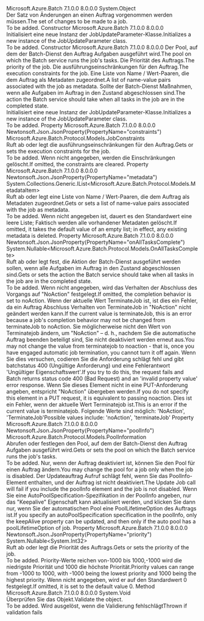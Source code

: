 <Type Name="JobUpdateParameter" FullName="Microsoft.Azure.Batch.Protocol.Models.JobUpdateParameter">
  <TypeSignature Language="C#" Value="public class JobUpdateParameter" />
  <TypeSignature Language="ILAsm" Value=".class public auto ansi beforefieldinit JobUpdateParameter extends System.Object" />
  <TypeSignature Language="DocId" Value="T:Microsoft.Azure.Batch.Protocol.Models.JobUpdateParameter" />
  <TypeSignature Language="VB.NET" Value="Public Class JobUpdateParameter" />
  <TypeSignature Language="F#" Value="type JobUpdateParameter = class" />
  <AssemblyInfo>
    <AssemblyName>Microsoft.Azure.Batch</AssemblyName>
    <AssemblyVersion>7.1.0.0</AssemblyVersion>
    <AssemblyVersion>8.0.0.0</AssemblyVersion>
  </AssemblyInfo>
  <Base>
    <BaseTypeName>System.Object</BaseTypeName>
  </Base>
  <Interfaces />
  <Docs>
    <summary>
            <span data-ttu-id="2314e-101">Der Satz von Änderungen an einen Auftrag vorgenommen werden müssen.</span><span class="sxs-lookup"><span data-stu-id="2314e-101">The set of changes to be made to a job.</span></span>
            </summary>
    <remarks>To be added.</remarks>
  </Docs>
  <Members>
    <Member MemberName=".ctor">
      <MemberSignature Language="C#" Value="public JobUpdateParameter ();" />
      <MemberSignature Language="ILAsm" Value=".method public hidebysig specialname rtspecialname instance void .ctor() cil managed" />
      <MemberSignature Language="DocId" Value="M:Microsoft.Azure.Batch.Protocol.Models.JobUpdateParameter.#ctor" />
      <MemberSignature Language="VB.NET" Value="Public Sub New ()" />
      <MemberType>Constructor</MemberType>
      <AssemblyInfo>
        <AssemblyName>Microsoft.Azure.Batch</AssemblyName>
        <AssemblyVersion>7.1.0.0</AssemblyVersion>
        <AssemblyVersion>8.0.0.0</AssemblyVersion>
      </AssemblyInfo>
      <Parameters />
      <Docs>
        <summary>
            <span data-ttu-id="2314e-102">Initialisiert eine neue Instanz der JobUpdateParameter-Klasse.</span><span class="sxs-lookup"><span data-stu-id="2314e-102">Initializes a new instance of the JobUpdateParameter class.</span></span>
            </summary>
        <remarks>To be added.</remarks>
      </Docs>
    </Member>
    <Member MemberName=".ctor">
      <MemberSignature Language="C#" Value="public JobUpdateParameter (Microsoft.Azure.Batch.Protocol.Models.PoolInformation poolInfo, Nullable&lt;int&gt; priority = null, Microsoft.Azure.Batch.Protocol.Models.JobConstraints constraints = null, System.Collections.Generic.IList&lt;Microsoft.Azure.Batch.Protocol.Models.MetadataItem&gt; metadata = null, Nullable&lt;Microsoft.Azure.Batch.Protocol.Models.OnAllTasksComplete&gt; onAllTasksComplete = null);" />
      <MemberSignature Language="ILAsm" Value=".method public hidebysig specialname rtspecialname instance void .ctor(class Microsoft.Azure.Batch.Protocol.Models.PoolInformation poolInfo, valuetype System.Nullable`1&lt;int32&gt; priority, class Microsoft.Azure.Batch.Protocol.Models.JobConstraints constraints, class System.Collections.Generic.IList`1&lt;class Microsoft.Azure.Batch.Protocol.Models.MetadataItem&gt; metadata, valuetype System.Nullable`1&lt;valuetype Microsoft.Azure.Batch.Protocol.Models.OnAllTasksComplete&gt; onAllTasksComplete) cil managed" />
      <MemberSignature Language="DocId" Value="M:Microsoft.Azure.Batch.Protocol.Models.JobUpdateParameter.#ctor(Microsoft.Azure.Batch.Protocol.Models.PoolInformation,System.Nullable{System.Int32},Microsoft.Azure.Batch.Protocol.Models.JobConstraints,System.Collections.Generic.IList{Microsoft.Azure.Batch.Protocol.Models.MetadataItem},System.Nullable{Microsoft.Azure.Batch.Protocol.Models.OnAllTasksComplete})" />
      <MemberSignature Language="VB.NET" Value="Public Sub New (poolInfo As PoolInformation, Optional priority As Nullable(Of Integer) = null, Optional constraints As JobConstraints = null, Optional metadata As IList(Of MetadataItem) = null, Optional onAllTasksComplete As Nullable(Of OnAllTasksComplete) = null)" />
      <MemberSignature Language="F#" Value="new Microsoft.Azure.Batch.Protocol.Models.JobUpdateParameter : Microsoft.Azure.Batch.Protocol.Models.PoolInformation * Nullable&lt;int&gt; * Microsoft.Azure.Batch.Protocol.Models.JobConstraints * System.Collections.Generic.IList&lt;Microsoft.Azure.Batch.Protocol.Models.MetadataItem&gt; * Nullable&lt;Microsoft.Azure.Batch.Protocol.Models.OnAllTasksComplete&gt; -&gt; Microsoft.Azure.Batch.Protocol.Models.JobUpdateParameter" Usage="new Microsoft.Azure.Batch.Protocol.Models.JobUpdateParameter (poolInfo, priority, constraints, metadata, onAllTasksComplete)" />
      <MemberType>Constructor</MemberType>
      <AssemblyInfo>
        <AssemblyName>Microsoft.Azure.Batch</AssemblyName>
        <AssemblyVersion>7.1.0.0</AssemblyVersion>
        <AssemblyVersion>8.0.0.0</AssemblyVersion>
      </AssemblyInfo>
      <Parameters>
        <Parameter Name="poolInfo" Type="Microsoft.Azure.Batch.Protocol.Models.PoolInformation" />
        <Parameter Name="priority" Type="System.Nullable&lt;System.Int32&gt;" />
        <Parameter Name="constraints" Type="Microsoft.Azure.Batch.Protocol.Models.JobConstraints" />
        <Parameter Name="metadata" Type="System.Collections.Generic.IList&lt;Microsoft.Azure.Batch.Protocol.Models.MetadataItem&gt;" />
        <Parameter Name="onAllTasksComplete" Type="System.Nullable&lt;Microsoft.Azure.Batch.Protocol.Models.OnAllTasksComplete&gt;" />
      </Parameters>
      <Docs>
        <param name="poolInfo"><span data-ttu-id="2314e-103">Der Pool, auf dem der Batch-Dienst den Auftrag Aufgaben ausgeführt wird.</span><span class="sxs-lookup"><span data-stu-id="2314e-103">The pool on which the Batch service runs the job's tasks.</span></span></param>
        <param name="priority"><span data-ttu-id="2314e-104">Die Priorität des Auftrags.</span><span class="sxs-lookup"><span data-stu-id="2314e-104">The priority of the job.</span></span></param>
        <param name="constraints"><span data-ttu-id="2314e-105">Die ausführungseinschränkungen für den Auftrag.</span><span class="sxs-lookup"><span data-stu-id="2314e-105">The execution constraints for the job.</span></span></param>
        <param name="metadata"><span data-ttu-id="2314e-106">Eine Liste von Name / Wert-Paaren, die dem Auftrag als Metadaten zugeordnet.</span><span class="sxs-lookup"><span data-stu-id="2314e-106">A list of name-value pairs associated with the job as metadata.</span></span></param>
        <param name="onAllTasksComplete"><span data-ttu-id="2314e-107">Sollte der Batch-Dienst Maßnahmen, wenn alle Aufgaben im Auftrag in den Zustand abgeschlossen sind.</span><span class="sxs-lookup"><span data-stu-id="2314e-107">The action the Batch service should take when all tasks in the job are in the completed state.</span></span></param>
        <summary>
            <span data-ttu-id="2314e-108">Initialisiert eine neue Instanz der JobUpdateParameter-Klasse.</span><span class="sxs-lookup"><span data-stu-id="2314e-108">Initializes a new instance of the JobUpdateParameter class.</span></span>
            </summary>
        <remarks>To be added.</remarks>
      </Docs>
    </Member>
    <Member MemberName="Constraints">
      <MemberSignature Language="C#" Value="public Microsoft.Azure.Batch.Protocol.Models.JobConstraints Constraints { get; set; }" />
      <MemberSignature Language="ILAsm" Value=".property instance class Microsoft.Azure.Batch.Protocol.Models.JobConstraints Constraints" />
      <MemberSignature Language="DocId" Value="P:Microsoft.Azure.Batch.Protocol.Models.JobUpdateParameter.Constraints" />
      <MemberSignature Language="VB.NET" Value="Public Property Constraints As JobConstraints" />
      <MemberSignature Language="F#" Value="member this.Constraints : Microsoft.Azure.Batch.Protocol.Models.JobConstraints with get, set" Usage="Microsoft.Azure.Batch.Protocol.Models.JobUpdateParameter.Constraints" />
      <MemberType>Property</MemberType>
      <AssemblyInfo>
        <AssemblyName>Microsoft.Azure.Batch</AssemblyName>
        <AssemblyVersion>7.1.0.0</AssemblyVersion>
        <AssemblyVersion>8.0.0.0</AssemblyVersion>
      </AssemblyInfo>
      <Attributes>
        <Attribute>
          <AttributeName>Newtonsoft.Json.JsonProperty(PropertyName="constraints")</AttributeName>
        </Attribute>
      </Attributes>
      <ReturnValue>
        <ReturnType>Microsoft.Azure.Batch.Protocol.Models.JobConstraints</ReturnType>
      </ReturnValue>
      <Docs>
        <summary>
            <span data-ttu-id="2314e-109">Ruft ab oder legt die ausführungseinschränkungen für den Auftrag.</span><span class="sxs-lookup"><span data-stu-id="2314e-109">Gets or sets the execution constraints for the job.</span></span>
            </summary>
        <value>To be added.</value>
        <remarks>
            <span data-ttu-id="2314e-110">Wenn nicht angegeben, werden die Einschränkungen gelöscht.</span><span class="sxs-lookup"><span data-stu-id="2314e-110">If omitted, the constraints are cleared.</span></span>
            </remarks>
      </Docs>
    </Member>
    <Member MemberName="Metadata">
      <MemberSignature Language="C#" Value="public System.Collections.Generic.IList&lt;Microsoft.Azure.Batch.Protocol.Models.MetadataItem&gt; Metadata { get; set; }" />
      <MemberSignature Language="ILAsm" Value=".property instance class System.Collections.Generic.IList`1&lt;class Microsoft.Azure.Batch.Protocol.Models.MetadataItem&gt; Metadata" />
      <MemberSignature Language="DocId" Value="P:Microsoft.Azure.Batch.Protocol.Models.JobUpdateParameter.Metadata" />
      <MemberSignature Language="VB.NET" Value="Public Property Metadata As IList(Of MetadataItem)" />
      <MemberSignature Language="F#" Value="member this.Metadata : System.Collections.Generic.IList&lt;Microsoft.Azure.Batch.Protocol.Models.MetadataItem&gt; with get, set" Usage="Microsoft.Azure.Batch.Protocol.Models.JobUpdateParameter.Metadata" />
      <MemberType>Property</MemberType>
      <AssemblyInfo>
        <AssemblyName>Microsoft.Azure.Batch</AssemblyName>
        <AssemblyVersion>7.1.0.0</AssemblyVersion>
        <AssemblyVersion>8.0.0.0</AssemblyVersion>
      </AssemblyInfo>
      <Attributes>
        <Attribute>
          <AttributeName>Newtonsoft.Json.JsonProperty(PropertyName="metadata")</AttributeName>
        </Attribute>
      </Attributes>
      <ReturnValue>
        <ReturnType>System.Collections.Generic.IList&lt;Microsoft.Azure.Batch.Protocol.Models.MetadataItem&gt;</ReturnType>
      </ReturnValue>
      <Docs>
        <summary>
            <span data-ttu-id="2314e-111">Ruft ab oder legt eine Liste von Name / Wert-Paaren, die dem Auftrag als Metadaten zugeordnet.</span><span class="sxs-lookup"><span data-stu-id="2314e-111">Gets or sets a list of name-value pairs associated with the job as metadata.</span></span>
            </summary>
        <value>To be added.</value>
        <remarks>
            <span data-ttu-id="2314e-112">Wenn nicht angegeben ist, dauert es den Standardwert eine leere Liste; Faktisch werden alle vorhandener Metadaten gelöscht.</span><span class="sxs-lookup"><span data-stu-id="2314e-112">If omitted, it takes the default value of an empty list; in effect, any existing metadata is deleted.</span></span>
            </remarks>
      </Docs>
    </Member>
    <Member MemberName="OnAllTasksComplete">
      <MemberSignature Language="C#" Value="public Nullable&lt;Microsoft.Azure.Batch.Protocol.Models.OnAllTasksComplete&gt; OnAllTasksComplete { get; set; }" />
      <MemberSignature Language="ILAsm" Value=".property instance valuetype System.Nullable`1&lt;valuetype Microsoft.Azure.Batch.Protocol.Models.OnAllTasksComplete&gt; OnAllTasksComplete" />
      <MemberSignature Language="DocId" Value="P:Microsoft.Azure.Batch.Protocol.Models.JobUpdateParameter.OnAllTasksComplete" />
      <MemberSignature Language="VB.NET" Value="Public Property OnAllTasksComplete As Nullable(Of OnAllTasksComplete)" />
      <MemberSignature Language="F#" Value="member this.OnAllTasksComplete : Nullable&lt;Microsoft.Azure.Batch.Protocol.Models.OnAllTasksComplete&gt; with get, set" Usage="Microsoft.Azure.Batch.Protocol.Models.JobUpdateParameter.OnAllTasksComplete" />
      <MemberType>Property</MemberType>
      <AssemblyInfo>
        <AssemblyName>Microsoft.Azure.Batch</AssemblyName>
        <AssemblyVersion>7.1.0.0</AssemblyVersion>
        <AssemblyVersion>8.0.0.0</AssemblyVersion>
      </AssemblyInfo>
      <Attributes>
        <Attribute>
          <AttributeName>Newtonsoft.Json.JsonProperty(PropertyName="onAllTasksComplete")</AttributeName>
        </Attribute>
      </Attributes>
      <ReturnValue>
        <ReturnType>System.Nullable&lt;Microsoft.Azure.Batch.Protocol.Models.OnAllTasksComplete&gt;</ReturnType>
      </ReturnValue>
      <Docs>
        <summary>
            <span data-ttu-id="2314e-113">Ruft ab oder legt fest, die Aktion der Batch-Dienst ausgeführt werden sollen, wenn alle Aufgaben im Auftrag in den Zustand abgeschlossen sind.</span><span class="sxs-lookup"><span data-stu-id="2314e-113">Gets or sets the action the Batch service should take when all tasks in the job are in the completed state.</span></span>
            </summary>
        <value>To be added.</value>
        <remarks>
            <span data-ttu-id="2314e-114">Wenn nicht angegeben, wird das Verhalten der Abschluss des Vorgangs auf "NoAction" festgelegt.</span><span class="sxs-lookup"><span data-stu-id="2314e-114">If omitted, the completion behavior is set to noAction.</span></span> <span data-ttu-id="2314e-115">Wenn der aktuelle Wert TerminateJob ist, ist dies ein Fehler, da ein Auftrag Abschluss Verhalten von TerminateJob in "NoAction" nicht geändert werden kann.</span><span class="sxs-lookup"><span data-stu-id="2314e-115">If the current value is terminateJob, this is an error because a job's completion behavior may not be changed from terminateJob to noAction.</span></span> <span data-ttu-id="2314e-116">Sie möglicherweise nicht den Wert von Terminatejob ändern, um "NoAction" – d. h., nachdem Sie die automatische Auftrag beenden beteiligt sind, Sie nicht deaktiviert werden erneut aus.</span><span class="sxs-lookup"><span data-stu-id="2314e-116">You may not change the value from terminatejob to noaction - that is, once you have engaged automatic job termination, you cannot turn it off again.</span></span> <span data-ttu-id="2314e-117">Wenn Sie dies versuchen, codieren Sie die Anforderung schlägt fehl und gibt batchstatus 400 (Ungültige Anforderung) und eine Fehlerantwort 'Ungültiger Eigenschaftswert'.</span><span class="sxs-lookup"><span data-stu-id="2314e-117">If you try to do this, the request fails and Batch returns status code 400 (Bad Request) and an 'invalid property value' error response.</span></span> <span data-ttu-id="2314e-118">Wenn Sie dieses Element nicht in eine PUT-Anforderung angeben, entspricht "NoAction" übergeben werden.</span><span class="sxs-lookup"><span data-stu-id="2314e-118">If you do not specify this element in a PUT request, it is equivalent to passing noaction.</span></span> <span data-ttu-id="2314e-119">Dies ist ein Fehler, wenn der aktuelle Wert Terminatejob ist.</span><span class="sxs-lookup"><span data-stu-id="2314e-119">This is an error if the current value is terminatejob.</span></span>
            <span data-ttu-id="2314e-120">Folgende Werte sind möglich: 'NoAction', 'TerminateJob'</span><span class="sxs-lookup"><span data-stu-id="2314e-120">Possible values include: 'noAction', 'terminateJob'</span></span>
            </remarks>
      </Docs>
    </Member>
    <Member MemberName="PoolInfo">
      <MemberSignature Language="C#" Value="public Microsoft.Azure.Batch.Protocol.Models.PoolInformation PoolInfo { get; set; }" />
      <MemberSignature Language="ILAsm" Value=".property instance class Microsoft.Azure.Batch.Protocol.Models.PoolInformation PoolInfo" />
      <MemberSignature Language="DocId" Value="P:Microsoft.Azure.Batch.Protocol.Models.JobUpdateParameter.PoolInfo" />
      <MemberSignature Language="VB.NET" Value="Public Property PoolInfo As PoolInformation" />
      <MemberSignature Language="F#" Value="member this.PoolInfo : Microsoft.Azure.Batch.Protocol.Models.PoolInformation with get, set" Usage="Microsoft.Azure.Batch.Protocol.Models.JobUpdateParameter.PoolInfo" />
      <MemberType>Property</MemberType>
      <AssemblyInfo>
        <AssemblyName>Microsoft.Azure.Batch</AssemblyName>
        <AssemblyVersion>7.1.0.0</AssemblyVersion>
        <AssemblyVersion>8.0.0.0</AssemblyVersion>
      </AssemblyInfo>
      <Attributes>
        <Attribute>
          <AttributeName>Newtonsoft.Json.JsonProperty(PropertyName="poolInfo")</AttributeName>
        </Attribute>
      </Attributes>
      <ReturnValue>
        <ReturnType>Microsoft.Azure.Batch.Protocol.Models.PoolInformation</ReturnType>
      </ReturnValue>
      <Docs>
        <summary>
            <span data-ttu-id="2314e-121">Abrufen oder festlegen den Pool, auf dem der Batch-Dienst den Auftrag Aufgaben ausgeführt wird.</span><span class="sxs-lookup"><span data-stu-id="2314e-121">Gets or sets the pool on which the Batch service runs the job's tasks.</span></span>
            </summary>
        <value>To be added.</value>
        <remarks>
            <span data-ttu-id="2314e-122">Nur, wenn der Auftrag deaktiviert ist, können Sie den Pool für einen Auftrag ändern.</span><span class="sxs-lookup"><span data-stu-id="2314e-122">You may change the pool for a job only when the job is disabled.</span></span>
            <span data-ttu-id="2314e-123">Der Updateauftrag Aufruf schlägt fehl, wenn Sie das PoolInfo-Element enthalten, und der Auftrag ist nicht deaktiviert.</span><span class="sxs-lookup"><span data-stu-id="2314e-123">The Update Job call will fail if you include the poolInfo element and the job is not disabled.</span></span> <span data-ttu-id="2314e-124">Wenn Sie eine AutoPoolSpecification-Spezifikation in der PoolInfo angeben, nur das "Keepalive" Eigenschaft kann aktualisiert werden, und klicken Sie dann nur, wenn Sie der automatischen Pool eine PoolLifetimeOption des Auftrags ist.</span><span class="sxs-lookup"><span data-stu-id="2314e-124">If you specify an autoPoolSpecification specification in the poolInfo, only the keepAlive property can be updated, and then only if the auto pool has a poolLifetimeOption of job.</span></span>
            </remarks>
      </Docs>
    </Member>
    <Member MemberName="Priority">
      <MemberSignature Language="C#" Value="public Nullable&lt;int&gt; Priority { get; set; }" />
      <MemberSignature Language="ILAsm" Value=".property instance valuetype System.Nullable`1&lt;int32&gt; Priority" />
      <MemberSignature Language="DocId" Value="P:Microsoft.Azure.Batch.Protocol.Models.JobUpdateParameter.Priority" />
      <MemberSignature Language="VB.NET" Value="Public Property Priority As Nullable(Of Integer)" />
      <MemberSignature Language="F#" Value="member this.Priority : Nullable&lt;int&gt; with get, set" Usage="Microsoft.Azure.Batch.Protocol.Models.JobUpdateParameter.Priority" />
      <MemberType>Property</MemberType>
      <AssemblyInfo>
        <AssemblyName>Microsoft.Azure.Batch</AssemblyName>
        <AssemblyVersion>7.1.0.0</AssemblyVersion>
        <AssemblyVersion>8.0.0.0</AssemblyVersion>
      </AssemblyInfo>
      <Attributes>
        <Attribute>
          <AttributeName>Newtonsoft.Json.JsonProperty(PropertyName="priority")</AttributeName>
        </Attribute>
      </Attributes>
      <ReturnValue>
        <ReturnType>System.Nullable&lt;System.Int32&gt;</ReturnType>
      </ReturnValue>
      <Docs>
        <summary>
            <span data-ttu-id="2314e-125">Ruft ab oder legt die Priorität des Auftrags.</span><span class="sxs-lookup"><span data-stu-id="2314e-125">Gets or sets the priority of the job.</span></span>
            </summary>
        <value>To be added.</value>
        <remarks>
            <span data-ttu-id="2314e-126">Priority-Werte reichen von-1000 bis 1000,-1000 wird die niedrigste Priorität und 1000 die höchste Priorität.</span><span class="sxs-lookup"><span data-stu-id="2314e-126">Priority values can range from -1000 to 1000, with -1000 being the lowest priority and 1000 being the highest priority.</span></span> <span data-ttu-id="2314e-127">Wenn nicht angegeben, wird er auf den Standardwert 0 festgelegt.</span><span class="sxs-lookup"><span data-stu-id="2314e-127">If omitted, it is set to the default value 0.</span></span>
            </remarks>
      </Docs>
    </Member>
    <Member MemberName="Validate">
      <MemberSignature Language="C#" Value="public virtual void Validate ();" />
      <MemberSignature Language="ILAsm" Value=".method public hidebysig newslot virtual instance void Validate() cil managed" />
      <MemberSignature Language="DocId" Value="M:Microsoft.Azure.Batch.Protocol.Models.JobUpdateParameter.Validate" />
      <MemberSignature Language="VB.NET" Value="Public Overridable Sub Validate ()" />
      <MemberSignature Language="F#" Value="abstract member Validate : unit -&gt; unit&#xA;override this.Validate : unit -&gt; unit" Usage="jobUpdateParameter.Validate " />
      <MemberType>Method</MemberType>
      <AssemblyInfo>
        <AssemblyName>Microsoft.Azure.Batch</AssemblyName>
        <AssemblyVersion>7.1.0.0</AssemblyVersion>
        <AssemblyVersion>8.0.0.0</AssemblyVersion>
      </AssemblyInfo>
      <ReturnValue>
        <ReturnType>System.Void</ReturnType>
      </ReturnValue>
      <Parameters />
      <Docs>
        <summary>
            <span data-ttu-id="2314e-128">Überprüfen Sie das Objekt.</span><span class="sxs-lookup"><span data-stu-id="2314e-128">Validate the object.</span></span>
            </summary>
        <remarks>To be added.</remarks>
        <exception cref="T:Microsoft.Rest.ValidationException">
            <span data-ttu-id="2314e-129">Wird ausgelöst, wenn die Validierung fehlschlägt</span><span class="sxs-lookup"><span data-stu-id="2314e-129">Thrown if validation fails</span></span>
            </exception>
      </Docs>
    </Member>
  </Members>
</Type>